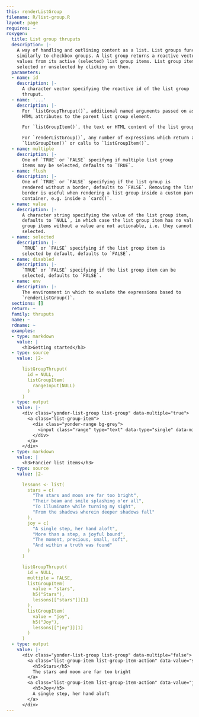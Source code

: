 ```yaml
---
this: renderListGroup
filename: R/list-group.R
layout: page
requires: ~
roxygen:
  title: List group thruputs
  description: |-
    A way of handling and outlining content as a list. List groups function
    similarly to checkbox groups. A list group returns a reactive vector of
    values from its active (selected) list group items. List group items are
    selected or unselected by clicking on them.
  parameters:
  - name: id
    description: |-
      A character vector specifying the reactive id of the list group
      thruput.
  - name: '...'
    description: |-
      For `listGroupThruput()`, additional named arguments passed on as
      HTML attributes to the parent list group element.

      For `listGroupItem()`, the text or HTML content of the list group item.

      For `renderListGroup()`, any number of expressions which return a
      `listGroupItem()` or calls to `listGroupItem()`.
  - name: multiple
    description: |-
      One of `TRUE` or `FALSE` specifyng if multiple list group
      items may be selected, defaults to `TRUE`.
  - name: flush
    description: |-
      One of `TRUE` or `FALSE` specifying if the list group is
      rendered without a border, defaults to `FALSE`. Removing the list group
      border is useful when rendering a list group inside a custom parent
      container, e.g. inside a `card()`.
  - name: value
    description: |-
      A character string specifying the value of the list group item,
      defaults to `NULL`, in which case the list group item has no value. List
      group items without a value are not actionable, i.e. they cannot be
      selected.
  - name: selected
    description: |-
      `TRUE` or `FALSE` specifying if the list group item is
      selected by default, defaults to `FALSE`.
  - name: disabled
    description: |-
      `TRUE` or `FALSE` specifying if the list group item can be
      selected, defaults to `FALSE`.
  - name: env
    description: |-
      The environment in which to evalute the expressions based to
      `renderListGroup()`.
  sections: []
  return: ~
  family: thruputs
  name: ~
  rdname: ~
  examples:
  - type: markdown
    value: |
      <h3>Getting started</h3>
  - type: source
    value: |2-

      listGroupThruput(
        id = NULL,
        listGroupItem(
          rangeInput(NULL)
        )
      )
  - type: output
    value: |-
      <div class="yonder-list-group list-group" data-multiple="true">
        <a class="list-group-item">
          <div class="yonder-range bg-grey">
            <input class="range" type="text" data-type="single" data-min="0" data-max="100" data-step="1" data-from="0" data-prettify-separator="," data-grid="TRUE" data-grid-num="4"/>
          </div>
        </a>
      </div>
  - type: markdown
    value: |
      <h3>Fancier list items</h3>
  - type: source
    value: |2-

      lessons <- list(
        stars = c(
          "The stars and moon are far too bright",
          "Their beam and smile splashing o'er all",
          "To illuminate while turning my sight",
          "From the shadows wherein deeper shadows fall"
        ),
        joy = c(
          "A single step, her hand aloft",
          "More than a step, a joyful bound",
          "The moment, precious, small, soft",
          "And within a truth was found"
        )
      )

      listGroupThruput(
        id = NULL,
        multiple = FALSE,
        listGroupItem(
          value = "stars",
          h5("Stars"),
          lessons[["stars"]][1]
        ),
        listGroupItem(
          value = "joy",
          h5("Joy"),
          lessons[["joy"]][1]
        )
      )
  - type: output
    value: |-
      <div class="yonder-list-group list-group" data-multiple="false">
        <a class="list-group-item list-group-item-action" data-value="stars">
          <h5>Stars</h5>
          The stars and moon are far too bright
        </a>
        <a class="list-group-item list-group-item-action" data-value="joy">
          <h5>Joy</h5>
          A single step, her hand aloft
        </a>
      </div>
---
```

